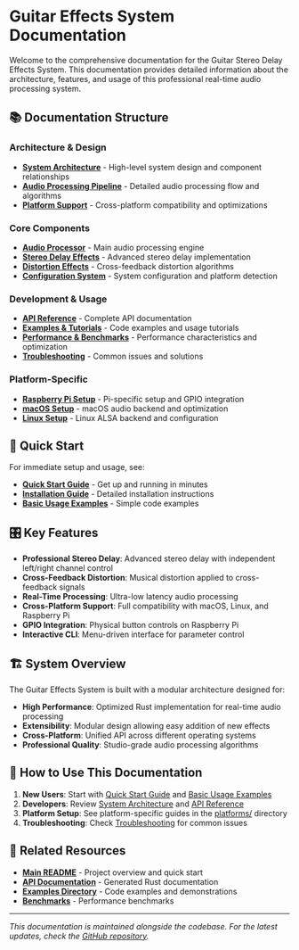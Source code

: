 # Guitar Effects System Documentation

Welcome to the comprehensive documentation for the Guitar Stereo Delay Effects System. This documentation provides detailed information about the architecture, features, and usage of this professional real-time audio processing system.

## 📚 Documentation Structure

### Architecture & Design
- **[System Architecture](architecture.md)** - High-level system design and component relationships
- **[Audio Processing Pipeline](audio-pipeline.md)** - Detailed audio processing flow and algorithms
- **[Platform Support](platform-support.md)** - Cross-platform compatibility and optimizations

### Core Components
- **[Audio Processor](components/audio-processor.md)** - Main audio processing engine
- **[Stereo Delay Effects](components/stereo-delay.md)** - Advanced stereo delay implementation
- **[Distortion Effects](components/distortion.md)** - Cross-feedback distortion algorithms
- **[Configuration System](components/configuration.md)** - System configuration and platform detection

### Development & Usage
- **[API Reference](api-reference.md)** - Complete API documentation
- **[Examples & Tutorials](examples.md)** - Code examples and usage tutorials
- **[Performance & Benchmarks](performance.md)** - Performance characteristics and optimization
- **[Troubleshooting](troubleshooting.md)** - Common issues and solutions

### Platform-Specific
- **[Raspberry Pi Setup](platforms/raspberry-pi.md)** - Pi-specific setup and GPIO integration
- **[macOS Setup](platforms/macos.md)** - macOS audio backend and optimization
- **[Linux Setup](platforms/linux.md)** - Linux ALSA backend and configuration

## 🎯 Quick Start

For immediate setup and usage, see:
- **[Quick Start Guide](../QUICKSTART.md)** - Get up and running in minutes
- **[Installation Guide](installation.md)** - Detailed installation instructions
- **[Basic Usage Examples](examples.md#basic-usage)** - Simple code examples

## 🎛️ Key Features

- **Professional Stereo Delay**: Advanced stereo delay with independent left/right channel control
- **Cross-Feedback Distortion**: Musical distortion applied to cross-feedback signals
- **Real-Time Processing**: Ultra-low latency audio processing
- **Cross-Platform Support**: Full compatibility with macOS, Linux, and Raspberry Pi
- **GPIO Integration**: Physical button controls on Raspberry Pi
- **Interactive CLI**: Menu-driven interface for parameter control

## 🏗️ System Overview

The Guitar Effects System is built with a modular architecture designed for:
- **High Performance**: Optimized Rust implementation for real-time audio processing
- **Extensibility**: Modular design allowing easy addition of new effects
- **Cross-Platform**: Unified API across different operating systems
- **Professional Quality**: Studio-grade audio processing algorithms

## 📖 How to Use This Documentation

1. **New Users**: Start with [Quick Start Guide](../QUICKSTART.md) and [Basic Usage Examples](examples.md#basic-usage)
2. **Developers**: Review [System Architecture](architecture.md) and [API Reference](api-reference.md)
3. **Platform Setup**: See platform-specific guides in the [platforms/](platforms/) directory
4. **Troubleshooting**: Check [Troubleshooting](troubleshooting.md) for common issues

## 🔗 Related Resources

- **[Main README](../README.md)** - Project overview and quick start
- **[API Documentation](../target/doc/rust_audio_processor/)** - Generated Rust documentation
- **[Examples Directory](../examples/)** - Code examples and demonstrations
- **[Benchmarks](../benches/)** - Performance benchmarks

---

*This documentation is maintained alongside the codebase. For the latest updates, check the [GitHub repository](https://github.com/your-repo/guitar-effects).*
